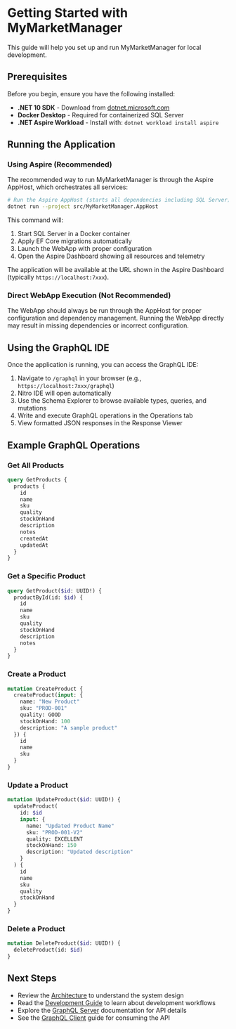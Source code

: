 # Getting Started with MyMarketManager

This guide will help you set up and run MyMarketManager for local development.

## Prerequisites

Before you begin, ensure you have the following installed:

- **.NET 10 SDK** - Download from [dotnet.microsoft.com](https://dotnet.microsoft.com)
- **Docker Desktop** - Required for containerized SQL Server
- **.NET Aspire Workload** - Install with: `dotnet workload install aspire`

## Running the Application

### Using Aspire (Recommended)

The recommended way to run MyMarketManager is through the Aspire AppHost, which orchestrates all services:

```bash
# Run the Aspire AppHost (starts all dependencies including SQL Server)
dotnet run --project src/MyMarketManager.AppHost
```

This command will:
1. Start SQL Server in a Docker container
2. Apply EF Core migrations automatically
3. Launch the WebApp with proper configuration
4. Open the Aspire Dashboard showing all resources and telemetry

The application will be available at the URL shown in the Aspire Dashboard (typically `https://localhost:7xxx`).

### Direct WebApp Execution (Not Recommended)

The WebApp should always be run through the AppHost for proper configuration and dependency management. Running the WebApp directly may result in missing dependencies or incorrect configuration.

## Using the GraphQL IDE

Once the application is running, you can access the GraphQL IDE:

1. Navigate to `/graphql` in your browser (e.g., `https://localhost:7xxx/graphql`)
2. Nitro IDE will open automatically
3. Use the Schema Explorer to browse available types, queries, and mutations
4. Write and execute GraphQL operations in the Operations tab
5. View formatted JSON responses in the Response Viewer

## Example GraphQL Operations

### Get All Products

```graphql
query GetProducts {
  products {
    id
    name
    sku
    quality
    stockOnHand
    description
    notes
    createdAt
    updatedAt
  }
}
```

### Get a Specific Product

```graphql
query GetProduct($id: UUID!) {
  productById(id: $id) {
    id
    name
    sku
    quality
    stockOnHand
    description
    notes
  }
}
```

### Create a Product

```graphql
mutation CreateProduct {
  createProduct(input: {
    name: "New Product"
    sku: "PROD-001"
    quality: GOOD
    stockOnHand: 100
    description: "A sample product"
  }) {
    id
    name
    sku
  }
}
```

### Update a Product

```graphql
mutation UpdateProduct($id: UUID!) {
  updateProduct(
    id: $id
    input: {
      name: "Updated Product Name"
      sku: "PROD-001-V2"
      quality: EXCELLENT
      stockOnHand: 150
      description: "Updated description"
    }
  ) {
    id
    name
    sku
    quality
    stockOnHand
  }
}
```

### Delete a Product

```graphql
mutation DeleteProduct($id: UUID!) {
  deleteProduct(id: $id)
}
```

## Next Steps

- Review the [Architecture](architecture.md) to understand the system design
- Read the [Development Guide](development-guide.md) to learn about development workflows
- Explore the [GraphQL Server](graphql-server.md) documentation for API details
- See the [GraphQL Client](graphql-client.md) guide for consuming the API
